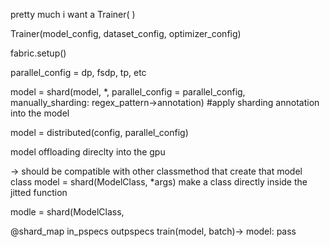 pretty much i want a Trainer(
)

Trainer(model_config, dataset_config, optimizer_config)

fabric.setup()

parallel_config = dp, fsdp, tp, etc

model = shard(model, *, parallel_config = parallel_config, manually_sharding: regex_pattern->annotation) #apply sharding annotation into the model

model = distributed(config, parallel_config)

model offloading direclty into the gpu

-> should be compatible with other classmethod that create that model class
model = shard(ModelClass, *args) make a class directly inside the jitted function

modle = shard(ModelClass,



@shard_map
in_pspecs
outpspecs
train(model, batch)-> model:
    pass
